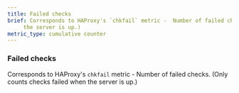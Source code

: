```yaml
---
title: Failed checks
brief: Corresponds to HAProxy's `chkfail` metric -  Number of failed checks. (Only counts checks failed when
     the server is up.)
metric_type: cumulative counter
---
```

### Failed checks

Corresponds to HAProxy's `chkfail` metric -  Number of failed checks. (Only counts checks failed when
     the server is up.)
